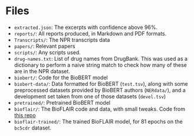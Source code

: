 # Files

* `extracted.json`: The excerpts with confidence above 96%.
* `reports/`: All reports produced, in Markdown and PDF formats.
* `Transcripts/`: The NPR transcripts data
* `papers/`: Relevant papers
* `scripts/`: Any scripts used.
* `drug-names.txt`: List of drug names from DrugBank. This was used as a dictionary to perform a naive string match to check how many of these are in the NPR dataset.
* `biobert/`: Code for the BioBERT model
* `biobert-data/`: Data formatted for BioBERT (`test.tsv`), along with some preprocessed datasets provided by BioBERT authors (`NERdata/`), and a development set taken from one of those datasets (`devel.tsv`)
* `pretrained/`: Pretrained BioBERT model
* `bioflair/`: The BioFLAIR code and data, with small tweaks. Code from [this repo](https://github.com/shreyashub/BioFLAIR)
* `bioflair-trained/`: The trained BioFLAIR model, for 81 epochs on the `bc5cdr` dataset.
